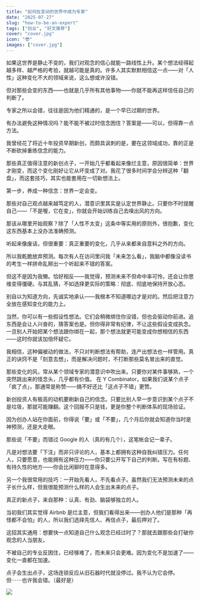 ```yaml
---
title: "如何在变动的世界中成为专家"
date: "2025-07-27"
slug: "how-to-be-an-expert"
tags: ["创业", "好文推荐"]
cover: "cover.jpg"
icon: "😎"
images: ["cover.jpg"]
---
```

如果这世界是静止不变的，我们对观念的信心就能一路线性上升。某个想法经得起越多样、越严格的考验，就越可能是真的。许多人其实默默相信这一点——对「人性」这种变化不大的领域来说，这么想或许没错。



但对那些会变的东西——也就是几乎所有其他事物——你就不能再这样信任自己的判断了。



专家之所以会错，往往是因为他们精通的，是一个早已过期的世界。



有办法避免这种情况吗？能不能不被过时信念困住？答案是——可以，但得靠一点方法。



我曾经花了将近十年投资早期新创，而颇具讽刺的是，要在这领域成功，靠的正是不断砍掉重练信念的能力。



那些真正值得注意的新创点子，一开始几乎都看起来像烂主意，原因很简单：世界才刚变，而这个变化刚好让它从坏变成了对。我花了很多时间学会分辨这种「翻盘」，而这套技巧，其实也能套用在一切新想法上。



第一步，养成一种信念：世界一定会变。



那些对自己观点越来越笃定的人，潜意识里其实是认定世界静止。只要你不时提醒自己——「不是喔，它在变」，你就会开始训练自己去嗅出风的方向。



那该从哪里开始观察？除了「人性不太变」这条中等实用的原则外，很抱歉，变化这东西基本上没办法准确预测。



听起来像废话，但很重要：真正重要的变化，几乎从来都来自意料之外的方向。



所以我乾脆放弃预测。每次有人在访问里问我「未来怎么看」，我脑中都像没读书的考生一样拼命乱掰出一个听起来不错的答案。



但这不是因为我懒。恰好相反——我觉得，预测未来不但命中率可怜，还会让你思维变得僵硬。与其乱猜，不如选择更实际的策略：彻底、彻底地保持开放心态。



别自以为知道方向，先诚实地承认——我根本不知道哪边才是对的。然后把注意力全放在感知变化的能力上。



当然，你可以有一些假设性想法。它们会稍微绑住你没错，但也会驱动你前进。追东西是会让人兴奋的，猜答案也是。但你得非常有纪律，不让这些假设变成执念。
一旦别人开始把某个想法跟你绑在一起，那个想法就更可能变成你想相信的东西——这时你就该加倍怀疑它。



我相信，这种偏被动的做法，不只对判断想法有帮助，连产出想法也一样管用。真正的诀窍不是「刻意去想」，而是解决问题时，不打断那些莫名冒出来的直觉。



那些变化的风，常从某个领域专家的潜意识中吹出来。只要你对某件事够熟，一个突然跳出来的怪念头，几乎都有价值。
在 Y Combinator，如果我们说某个点子「疯了点」，那通常是称赞——搞不好还比「这点子不错」更赞。



新创投资人有极高的动机要刷新自己的信念。只要比别人早一步意识到某个点子不是垃圾，那就可能赚翻。这个回报不只是钱，更是你整个判断体系的现场验证。



因为创办人站在你面前，你得说「要」或「不要」，几个月后你就会知道你当时是神预测，还是大走眼。



那些说「不要」而错过 Google 的人（真的有几个），这笔帐会记一辈子。



凡是对想法要「下注」而非只评论的人，基本上都拥有这种自我纠错压力。任何人，只要愿意，也能拥有这种压力——你只要公开写下自己的判断。写在有标题、有持久性的地方——你会比闲聊时在意得多。



另一个我很常用的技巧：一开始先看人，不先看点子。虽然我们无法预测未来的点子长什么样，但我很能预测什么样的人会生出未来的点子。



真正的新点子，来自那种：认真、有劲、脑袋够独立的人。



当初我们其实觉得 Airbnb 是烂主意，但我们看得出来——创办人他们是那种「再怪都不会怕」的人，所以我们选择先信人、再信点子，最后押对了。



这招其实通用：想要快一点知道自己什么观念已经过时了？那就去跟那些会打破你观念的人当朋友。



不被自己的专业反困住，已经够难了，而未来只会更难。因为变化不是加速了——变化一直都在加速。



点子会生出点子，这场连锁反应从旧石器时代就没停过。我不认为它会停。
但⋯⋯也许我会错。（最好是）




![](https://prod-files-secure.s3.us-west-2.amazonaws.com/112d0858-5090-4d34-a606-b75eb8d65fd2/46476355-9cf3-4e99-9b7a-3531bc426380/1000202064.png?X-Amz-Algorithm=AWS4-HMAC-SHA256&X-Amz-Content-Sha256=UNSIGNED-PAYLOAD&X-Amz-Credential=ASIAZI2LB466W5YJXGTK%2F20251005%2Fus-west-2%2Fs3%2Faws4_request&X-Amz-Date=20251005T161352Z&X-Amz-Expires=3600&X-Amz-Security-Token=IQoJb3JpZ2luX2VjENz%2F%2F%2F%2F%2F%2F%2F%2F%2F%2FwEaCXVzLXdlc3QtMiJGMEQCICz%2Fvs9WIjvKJ%2FMhSBwNoSiNVeOZxUJHgJNNvZxzpxXxAiAEtiEzrCAUjoLdas%2FSyh8sQ971Tja0bJC8LK7fbp6qWSr%2FAwh0EAAaDDYzNzQyMzE4MzgwNSIMuB8QqmiPCrbfKTJ9KtwD0njVImL9cxeB0WduvAdbLRSlqnaD%2BV5BRccdNm9EA3w%2FasCDITQHvNJHvpb9M%2B8HwBDeyZ1vVHuH2ID%2BpIm2t%2FN%2B7noKeRl6XH%2BRBsyHSAw6Ik%2BEnEqr5AtZfnMgvnZhCTY92JxKU2p3%2Ba5BCBaooqzyAyxLEZmmvVCgTieUkwSpSSx%2F1DM%2FF04DscUanMwskUyvx%2F2Q8Af6plQ7QdY0KjIU63v9ACSjzkhxpykdJ0cDpnupV%2FRCJ%2FlOgM7nLqQMJFZqMiONil%2BgwveGDy%2B3PVBOMBYZVHodniq6esdSJAa4Tx3%2B5nBq0XNkwnVpChGi9Ya4mmifM5rrje8%2FIGCkAS0RhJBp0TtoRigvVhIPLyBt2I78ewGhmHjjo4HTX1NO6s4x5WDSn5VhILNNIdddczhNJAFBx5YGTJyHh8aO3qlTYB3QGNSDp1h0sGzmme4U74QEIg5G5jBjbj0xg05gCiLQere9W2Vbjcy%2F8HqJJ4EhFLvAXzPyGxqxptnPPCA4cvF%2ForkedVUo8RgzN3Ar19JMQj2CF%2BmkPvNEtJJBdp%2FwyFCUuu8d%2B%2FRhJOHvZ3oxTyY%2FdpinY0RofBsXfSakm9qAws%2Bncz4g2zidefBj6M5uVh%2Bbh18q018VUeww5aiJxwY6pgEKIxJKE8Y%2FwTxHkdJRmD7mlSZ00oqKGtbUosu4DQSJfA6I42iZOsIhAWS1E%2FupTiFce91ZtNaKDyVlDnrx3%2FxgD1hUsKd76l7zDHW5VvxoQ1q10KroNh3aWCFETLRjSMW52Xc3P%2Bbn5HEWP56eFEIbBrO3%2B6bY2U9yXoosjEN9OhEY8zFqNZt6ktqtK27bLVExkE5PWi92UsgrZn7z1lz4fXvTUSfI&X-Amz-Signature=22d665fc23fbf7e2077b75a1cac7d6cd7dd201e8ae77ac0f41c315b69a9bd62a&X-Amz-SignedHeaders=host&x-amz-checksum-mode=ENABLED&x-id=GetObject)

